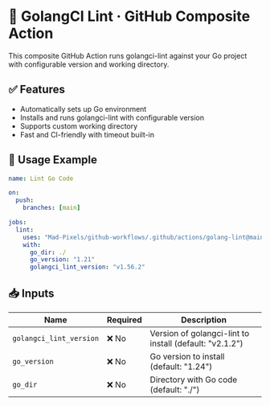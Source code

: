 # 🧬 GolangCI Lint · GitHub Composite Action

This composite GitHub Action runs golangci-lint against your Go project with configurable version and working directory.

## ✅ Features
- Automatically sets up Go environment
- Installs and runs golangci-lint with configurable version
- Supports custom working directory
- Fast and CI-friendly with timeout built-in

## 🔧 Usage Example
```yaml
name: Lint Go Code

on:
  push:
    branches: [main]

jobs:
  lint:
    uses: "Mad-Pixels/github-workflows/.github/actions/golang-lint@main"
    with:
      go_dir: ./
      go_version: "1.21"
      golangci_lint_version: "v1.56.2"
```

## 📥 Inputs
| **Name**                | **Required** | **Description**                                         |
|-------------------------|--------------|---------------------------------------------------------|
| `golangci_lint_version` | ❌ No        | Version of golangci-lint to install (default: "v2.1.2") |
| `go_version`            | ❌ No        | Go version to install (default: "1.24")                 |
| `go_dir`                | ❌ No        | Directory with Go code (default: "./")                  |